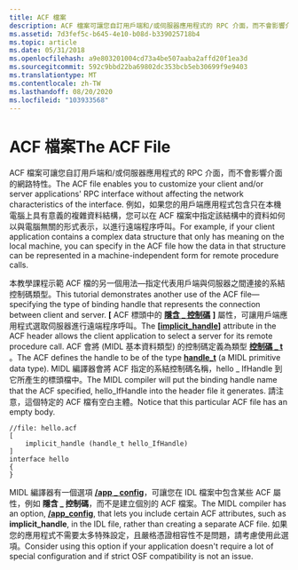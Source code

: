 ```yaml
---
title: ACF 檔案
description: ACF 檔案可讓您自訂用戶端和/或伺服器應用程式的 RPC 介面，而不會影響介面的網路特性。
ms.assetid: 7d3fef5c-b645-4e10-b08d-b339025718b4
ms.topic: article
ms.date: 05/31/2018
ms.openlocfilehash: a9e803201004cd73a4be507aaba2affd20f1ea3d
ms.sourcegitcommit: 592c9bbd22ba69802dc353bcb5eb30699f9e9403
ms.translationtype: MT
ms.contentlocale: zh-TW
ms.lasthandoff: 08/20/2020
ms.locfileid: "103933568"
---
```

# <a name="the-acf-file"></a><span data-ttu-id="81f3a-103">ACF 檔案</span><span class="sxs-lookup"><span data-stu-id="81f3a-103">The ACF File</span></span>

<span data-ttu-id="81f3a-104">ACF 檔案可讓您自訂用戶端和/或伺服器應用程式的 RPC 介面，而不會影響介面的網路特性。</span><span class="sxs-lookup"><span data-stu-id="81f3a-104">The ACF file enables you to customize your client and/or server applications' RPC interface without affecting the network characteristics of the interface.</span></span> <span data-ttu-id="81f3a-105">例如，如果您的用戶端應用程式包含只在本機電腦上具有意義的複雜資料結構，您可以在 ACF 檔案中指定該結構中的資料如何以與電腦無關的形式表示，以進行遠端程序呼叫。</span><span class="sxs-lookup"><span data-stu-id="81f3a-105">For example, if your client application contains a complex data structure that only has meaning on the local machine, you can specify in the ACF file how the data in that structure can be represented in a machine-independent form for remote procedure calls.</span></span>

<span data-ttu-id="81f3a-106">本教學課程示範 ACF 檔的另一個用法—指定代表用戶端與伺服器之間連接的系結控制碼類型。</span><span class="sxs-lookup"><span data-stu-id="81f3a-106">This tutorial demonstrates another use of the ACF file—specifying the type of binding handle that represents the connection between client and server.</span></span> <span data-ttu-id="81f3a-107">**\[** ACF 標頭中的 [**隱含 \_ 控制碼**](/windows/desktop/Midl/implicit-handle) **\]** 屬性，可讓用戶端應用程式選取伺服器進行遠端程序呼叫。</span><span class="sxs-lookup"><span data-stu-id="81f3a-107">The **\[**[**implicit\_handle**](/windows/desktop/Midl/implicit-handle)**\]** attribute in the ACF header allows the client application to select a server for its remote procedure call.</span></span> <span data-ttu-id="81f3a-108">ACF 會將 (MIDL 基本資料類型) 的控制碼定義為類型 [**控制碼 \_ t**](/windows/desktop/Midl/handle-t) 。</span><span class="sxs-lookup"><span data-stu-id="81f3a-108">The ACF defines the handle to be of the type [**handle\_t**](/windows/desktop/Midl/handle-t) (a MIDL primitive data type).</span></span> <span data-ttu-id="81f3a-109">MIDL 編譯器會將 ACF 指定的系結控制碼名稱，hello \_ IfHandle 到它所產生的標頭檔中。</span><span class="sxs-lookup"><span data-stu-id="81f3a-109">The MIDL compiler will put the binding handle name that the ACF specified, hello\_IfHandle into the header file it generates.</span></span> <span data-ttu-id="81f3a-110">請注意，這個特定的 ACF 檔有空白主體。</span><span class="sxs-lookup"><span data-stu-id="81f3a-110">Notice that this particular ACF file has an empty body.</span></span>

``` syntax
//file: hello.acf
[
    implicit_handle (handle_t hello_IfHandle)
] 
interface hello
{
}
```

<span data-ttu-id="81f3a-111">MIDL 編譯器有一個選項 [**/app \_ config**](/windows/desktop/Midl/-app-config)，可讓您在 IDL 檔案中包含某些 ACF 屬性，例如 **隱含 \_ 控制碼**，而不是建立個別的 ACF 檔案。</span><span class="sxs-lookup"><span data-stu-id="81f3a-111">The MIDL compiler has an option, [**/app\_config**](/windows/desktop/Midl/-app-config), that lets you include certain ACF attributes, such as **implicit\_handle**, in the IDL file, rather than creating a separate ACF file.</span></span> <span data-ttu-id="81f3a-112">如果您的應用程式不需要太多特殊設定，且嚴格憑證相容性不是問題，請考慮使用此選項。</span><span class="sxs-lookup"><span data-stu-id="81f3a-112">Consider using this option if your application doesn't require a lot of special configuration and if strict OSF compatibility is not an issue.</span></span>

 

 